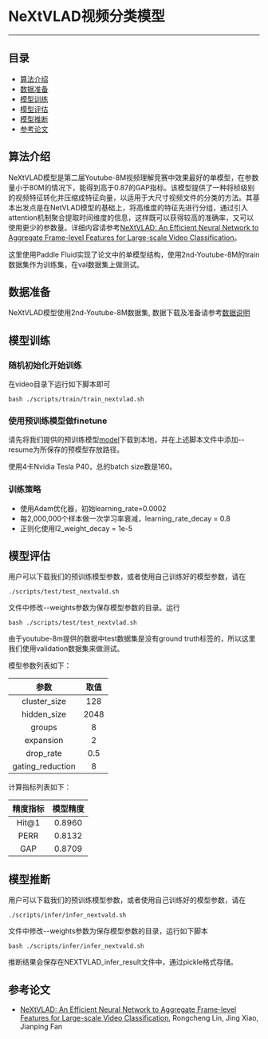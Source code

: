 # NeXtVLAD视频分类模型

---
## 目录

- [算法介绍](#模型简介)
- [数据准备](#数据准备)
- [模型训练](#模型训练)
- [模型评估](#模型评估)
- [模型推断](#模型推断)
- [参考论文](#参考论文)


## 算法介绍
NeXtVLAD模型是第二届Youtube-8M视频理解竞赛中效果最好的单模型，在参数量小于80M的情况下，能得到高于0.87的GAP指标。该模型提供了一种将桢级别的视频特征转化并压缩成特征向量，以适用于大尺寸视频文件的分类的方法。其基本出发点是在NetVLAD模型的基础上，将高维度的特征先进行分组，通过引入attention机制聚合提取时间维度的信息，这样既可以获得较高的准确率，又可以使用更少的参数量。详细内容请参考[NeXtVLAD: An Efficient Neural Network to Aggregate Frame-level Features for Large-scale Video Classification](https://arxiv.org/abs/1811.05014)。

这里使用Paddle Fluid实现了论文中的单模型结构，使用2nd-Youtube-8M的train数据集作为训练集，在val数据集上做测试。

## 数据准备

NeXtVLAD模型使用2nd-Youtube-8M数据集, 数据下载及准备请参考[数据说明](../../dataset/README.md)

## 模型训练

### 随机初始化开始训练
在video目录下运行如下脚本即可

    bash ./scripts/train/train_nextvlad.sh

### 使用预训练模型做finetune

请先将我们提供的预训练模型[model](https://paddlemodels.bj.bcebos.com/video_classification/nextvlad_youtube8m.tar.gz)下载到本地，并在上述脚本文件中添加--resume为所保存的预模型存放路径。

使用4卡Nvidia Tesla P40，总的batch size数是160。

### 训练策略

*  使用Adam优化器，初始learning\_rate=0.0002
*  每2,000,000个样本做一次学习率衰减，learning\_rate\_decay = 0.8
*  正则化使用l2\_weight\_decay = 1e-5

## 模型评估

用户可以下载我们的预训练模型参数，或者使用自己训练好的模型参数，请在

    ./scripts/test/test_nextvald.sh

文件中修改--weights参数为保存模型参数的目录。运行

    bash ./scripts/test/test_nextvlad.sh

由于youtube-8m提供的数据中test数据集是没有ground truth标签的，所以这里我们使用validation数据集来做测试。

模型参数列表如下：

| 参数 | 取值 |
| :---------: | :----: |
| cluster\_size | 128 |
| hidden\_size | 2048 |
| groups | 8 |
| expansion | 2 |
| drop\_rate | 0.5 |
| gating\_reduction | 8 |

计算指标列表如下：

| 精度指标 | 模型精度 |
| :---------: | :----: |
| Hit@1 | 0.8960 |
| PERR | 0.8132 |
| GAP | 0.8709 |

## 模型推断

用户可以下载我们的预训练模型参数，或者使用自己训练好的模型参数，请在

    ./scripts/infer/infer_nextvald.sh

文件中修改--weights参数为保存模型参数的目录，运行如下脚本

    bash ./scripts/infer/infer_nextvald.sh

推断结果会保存在NEXTVLAD\_infer\_result文件中，通过pickle格式存储。

## 参考论文

- [NeXtVLAD: An Efficient Neural Network to Aggregate Frame-level Features for Large-scale Video Classification](https://arxiv.org/abs/1811.05014), Rongcheng Lin, Jing Xiao, Jianping Fan

